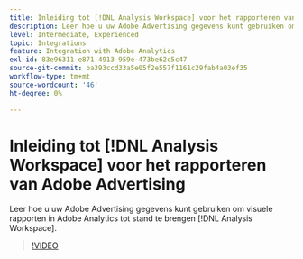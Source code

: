```yaml
---
title: Inleiding tot [!DNL Analysis Workspace] voor het rapporteren van Adobe-advertentiegegevens
description: Leer hoe u uw Adobe Advertising gegevens kunt gebruiken om visuele rapporten in Adobe Analytics tot stand te brengen [!DNL Analysis Workspace].
level: Intermediate, Experienced
topic: Integrations
feature: Integration with Adobe Analytics
exl-id: 83e96311-e871-4913-959e-473be62c5c47
source-git-commit: ba393ccd33a5e05f2e557f1161c29fab4a03ef35
workflow-type: tm+mt
source-wordcount: '46'
ht-degree: 0%

---
```


# Inleiding tot [!DNL Analysis Workspace] voor het rapporteren van Adobe Advertising

Leer hoe u uw Adobe Advertising gegevens kunt gebruiken om visuele rapporten in Adobe Analytics tot stand te brengen [!DNL Analysis Workspace].

>[!VIDEO](https://video.tv.adobe.com/v/33492)
